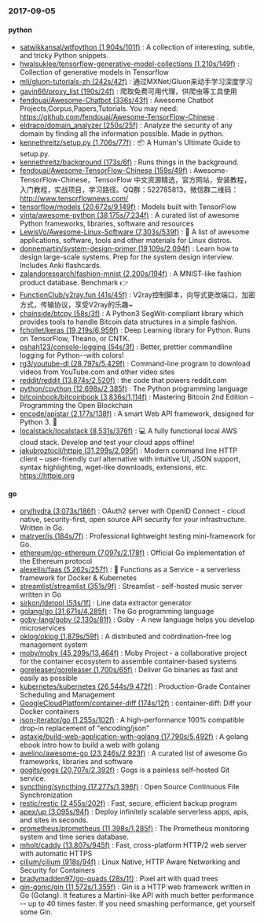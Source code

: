 ### 2017-09-05

#### python
* [satwikkansal/wtfpython (1,904s/101f)](https://github.com/satwikkansal/wtfpython) : A collection of interesting, subtle, and tricky Python snippets.
* [hwalsuklee/tensorflow-generative-model-collections (1,210s/149f)](https://github.com/hwalsuklee/tensorflow-generative-model-collections) : Collection of generative models in Tensorflow
* [mli/gluon-tutorials-zh (242s/42f)](https://github.com/mli/gluon-tutorials-zh) : 通过MXNet/Gluon来动手学习深度学习
* [gavin66/proxy_list (190s/24f)](https://github.com/gavin66/proxy_list) : 爬取免费可用代理，供爬虫等工具使用
* [fendouai/Awesome-Chatbot (336s/43f)](https://github.com/fendouai/Awesome-Chatbot) : Awesome Chatbot Projects,Corpus,Papers,Tutorials. You may need: https://github.com/fendouai/Awesome-TensorFlow-Chinese .
* [eldraco/domain_analyzer (250s/25f)](https://github.com/eldraco/domain_analyzer) : Analyze the security of any domain by finding all the information possible. Made in python.
* [kennethreitz/setup.py (1,706s/77f)](https://github.com/kennethreitz/setup.py) : 📦 A Human's Ultimate Guide to setup.py.
* [kennethreitz/background (173s/6f)](https://github.com/kennethreitz/background) : Runs things in the background.
* [fendouai/Awesome-TensorFlow-Chinese (159s/49f)](https://github.com/fendouai/Awesome-TensorFlow-Chinese) : Awesome-TensorFlow-Chinese，TensorFlow 中文资源精选，官方网站，安装教程，入门教程，实战项目，学习路径。QQ群：522785813，微信群二维码：http://www.tensorflownews.com/
* [tensorflow/models (20,672s/9,149f)](https://github.com/tensorflow/models) : Models built with TensorFlow
* [vinta/awesome-python (38,175s/7,234f)](https://github.com/vinta/awesome-python) : A curated list of awesome Python frameworks, libraries, software and resources
* [LewisVo/Awesome-Linux-Software (7,303s/539f)](https://github.com/LewisVo/Awesome-Linux-Software) : 🐧 A list of awesome applications, software, tools and other materials for Linux distros.
* [donnemartin/system-design-primer (19,109s/2,094f)](https://github.com/donnemartin/system-design-primer) : Learn how to design large-scale systems. Prep for the system design interview. Includes Anki flashcards.
* [zalandoresearch/fashion-mnist (2,200s/194f)](https://github.com/zalandoresearch/fashion-mnist) : A MNIST-like fashion product database. Benchmark 👉
* [FunctionClub/v2ray.fun (41s/45f)](https://github.com/FunctionClub/v2ray.fun) : V2ray控制脚本，向导式更改端口，加密方式，传输协议，享受V2ray的乐趣~
* [chainside/btcpy (58s/3f)](https://github.com/chainside/btcpy) : A Python3 SegWit-compliant library which provides tools to handle Bitcoin data structures in a simple fashion.
* [fchollet/keras (19,219s/6,959f)](https://github.com/fchollet/keras) : Deep Learning library for Python. Runs on TensorFlow, Theano, or CNTK.
* [pshah123/console-logging (54s/3f)](https://github.com/pshah123/console-logging) : Better, prettier commandline logging for Python--with colors!
* [rg3/youtube-dl (28,797s/5,429f)](https://github.com/rg3/youtube-dl) : Command-line program to download videos from YouTube.com and other video sites
* [reddit/reddit (13,874s/2,520f)](https://github.com/reddit/reddit) : the code that powers reddit.com
* [python/cpython (12,698s/2,385f)](https://github.com/python/cpython) : The Python programming language
* [bitcoinbook/bitcoinbook (3,836s/1,114f)](https://github.com/bitcoinbook/bitcoinbook) : Mastering Bitcoin 2nd Edition - Programming the Open Blockchain
* [encode/apistar (2,177s/138f)](https://github.com/encode/apistar) : A smart Web API framework, designed for Python 3. 🌟
* [localstack/localstack (8,531s/376f)](https://github.com/localstack/localstack) : 💻 A fully functional local AWS cloud stack. Develop and test your cloud apps offline!
* [jakubroztocil/httpie (31,299s/2,095f)](https://github.com/jakubroztocil/httpie) : Modern command line HTTP client – user-friendly curl alternative with intuitive UI, JSON support, syntax highlighting, wget-like downloads, extensions, etc. https://httpie.org

#### go
* [ory/hydra (3,073s/186f)](https://github.com/ory/hydra) : OAuth2 server with OpenID Connect - cloud native, security-first, open source API security for your infrastructure. Written in Go.
* [matryer/is (184s/7f)](https://github.com/matryer/is) : Professional lightweight testing mini-framework for Go.
* [ethereum/go-ethereum (7,097s/2,178f)](https://github.com/ethereum/go-ethereum) : Official Go implementation of the Ethereum protocol
* [alexellis/faas (5,262s/257f)](https://github.com/alexellis/faas) : 🐳 Functions as a Service - a serverless framework for Docker & Kubernetes
* [streamlist/streamlist (351s/9f)](https://github.com/streamlist/streamlist) : Streamlist - self-hosted music server written in Go
* [sirkon/ldetool (53s/1f)](https://github.com/sirkon/ldetool) : Line data extractor generator
* [golang/go (31,671s/4,285f)](https://github.com/golang/go) : The Go programming language
* [goby-lang/goby (2,130s/81f)](https://github.com/goby-lang/goby) : Goby - A new language helps you develop microservices
* [oklog/oklog (1,879s/59f)](https://github.com/oklog/oklog) : A distributed and coördination-free log management system
* [moby/moby (45,299s/13,464f)](https://github.com/moby/moby) : Moby Project - a collaborative project for the container ecosystem to assemble container-based systems
* [goreleaser/goreleaser (1,700s/65f)](https://github.com/goreleaser/goreleaser) : Deliver Go binaries as fast and easily as possible
* [kubernetes/kubernetes (26,544s/9,472f)](https://github.com/kubernetes/kubernetes) : Production-Grade Container Scheduling and Management
* [GoogleCloudPlatform/container-diff (174s/12f)](https://github.com/GoogleCloudPlatform/container-diff) : container-diff: Diff your Docker containers
* [json-iterator/go (1,255s/102f)](https://github.com/json-iterator/go) : A high-performance 100% compatible drop-in replacement of "encoding/json"
* [astaxie/build-web-application-with-golang (17,790s/5,492f)](https://github.com/astaxie/build-web-application-with-golang) : A golang ebook intro how to build a web with golang
* [avelino/awesome-go (23,246s/2,923f)](https://github.com/avelino/awesome-go) : A curated list of awesome Go frameworks, libraries and software
* [gogits/gogs (20,707s/2,392f)](https://github.com/gogits/gogs) : Gogs is a painless self-hosted Git service.
* [syncthing/syncthing (17,277s/1,396f)](https://github.com/syncthing/syncthing) : Open Source Continuous File Synchronization
* [restic/restic (2,455s/202f)](https://github.com/restic/restic) : Fast, secure, efficient backup program
* [apex/up (3,095s/94f)](https://github.com/apex/up) : Deploy infinitely scalable serverless apps, apis, and sites in seconds.
* [prometheus/prometheus (11,398s/1,285f)](https://github.com/prometheus/prometheus) : The Prometheus monitoring system and time series database.
* [mholt/caddy (13,807s/945f)](https://github.com/mholt/caddy) : Fast, cross-platform HTTP/2 web server with automatic HTTPS
* [cilium/cilium (918s/94f)](https://github.com/cilium/cilium) : Linux Native, HTTP Aware Networking and Security for Containers
* [bradymadden97/go-quads (28s/1f)](https://github.com/bradymadden97/go-quads) : Pixel art with quad trees
* [gin-gonic/gin (11,572s/1,355f)](https://github.com/gin-gonic/gin) : Gin is a HTTP web framework written in Go (Golang). It features a Martini-like API with much better performance -- up to 40 times faster. If you need smashing performance, get yourself some Gin.
